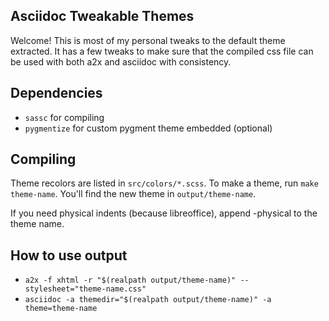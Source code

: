 ## Asciidoc Tweakable Themes

Welcome! This is most of my personal tweaks to the default theme extracted. It has a few tweaks to make sure that the compiled css file can be used with both a2x and asciidoc with consistency.

## Dependencies
- `sassc` for compiling
- `pygmentize` for custom pygment theme embedded (optional)

## Compiling

Theme recolors are listed in `src/colors/*.scss`. To make a theme, run
`make theme-name`. You'll find the new theme in `output/theme-name`.

If you need physical indents (because libreoffice), append -physical to the
theme name.

## How to use output
* `a2x -f xhtml -r "$(realpath output/theme-name)" --stylesheet="theme-name.css"`
* `asciidoc -a themedir="$(realpath output/theme-name)" -a theme=theme-name`
